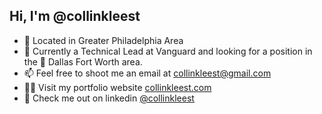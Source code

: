 ## Hi, I'm @collinkleest



- 📍 Located in Greater Philadelphia Area 
- 👀 Currently a Technical Lead at Vanguard and looking for a position in the 📍 Dallas Fort Worth area.
- 📫 Feel free to shoot me an email at [collinkleest@gmail.com](mailto:collinkleest@gmail.com)
- 👨‍💻 Visit my portfolio website [collinkleest.com](https://collinkleest.com)
- 📱 Check me out on linkedin [@collinkleest](https://linkedin.com/in/collinkleest)
<!---collinkleest/collinkleest is a ✨ special ✨ repository because its `README.md` (this file) appears on your GitHub profile.
You can click the Preview link to take a look at your changes.
--->

